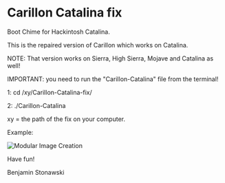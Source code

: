 # Carillon Catalina fix
Boot Chime for Hackintosh Catalina.

This is the repaired version of Carillon which works on Catalina.

NOTE: That version works on Sierra, High Sierra, Mojave and Catalina as well!

IMPORTANT: you need to run the "Carillon-Catalina" file from the terminal! 

1: cd /xy/Carillon-Catalina-fix/

2: ./Carillon-Catalina

xy = the path of the fix on your computer.

Example:

![Modular Image Creation](https://cdn.discordapp.com/attachments/697226271222005803/708304735710478416/carillon_cmd.png)

Have fun!

Benjamin Stonawski

